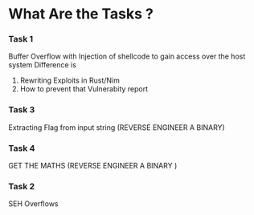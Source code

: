 # What Are the Tasks ?

### Task 1   
  Buffer Overflow with Injection of shellcode to gain access over the host system 
  Difference is 
  1. Rewriting Exploits in Rust/Nim
  2. How to prevent that Vulnerabity report

### Task 3 
  Extracting Flag from input string (REVERSE ENGINEER A BINARY)

### Task 4 
 GET THE MATHS (REVERSE  ENGINEER A BINARY )

### Task 2 
   SEH Overflows
